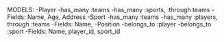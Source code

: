 MODELS:
  -Player
    -has_many :teams
    -has_many :sports, :through teams
    -Fields: Name, Age, Address
  -Sport
    -has_many :teams
    -has_many :players, through :teams
    -Fields: Name,
  -Position
    -belongs_to :player
    -belongs_to :sport
    -Fields: Name, player_id, sport_id
